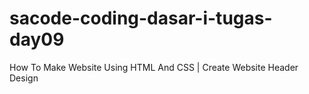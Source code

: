# sacode-coding-dasar-i-tugas-day09
How To Make Website Using HTML And CSS | Create Website Header Design

